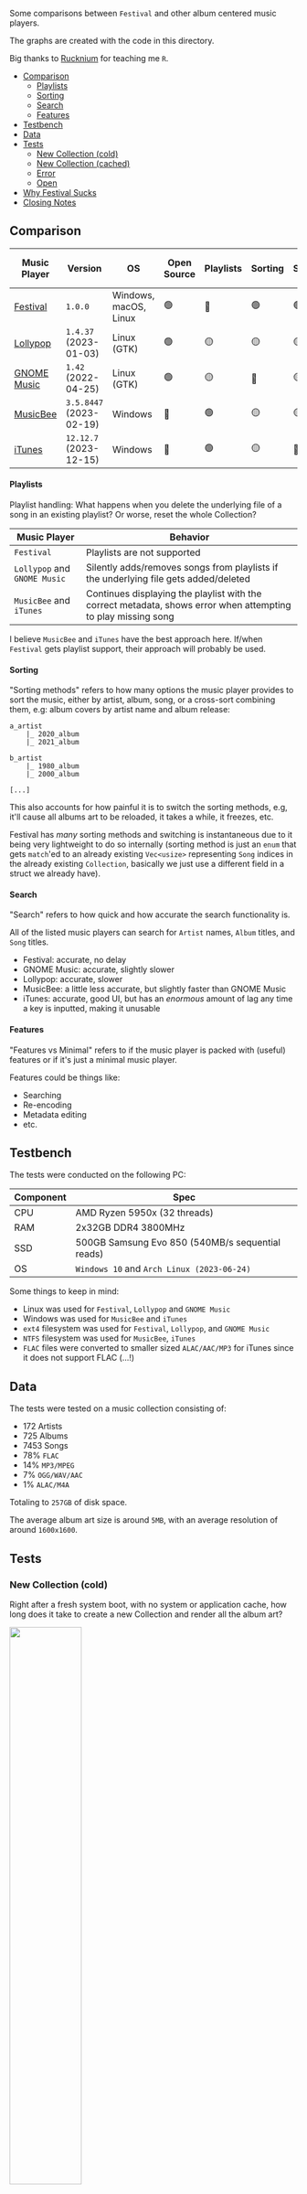 Some comparisons between `Festival` and other album centered music players.

The graphs are created with the code in this directory.

Big thanks to [Rucknium](https://github.com/rucknium) for teaching me `R`.

* [Comparison](#Comparison)
	- [Playlists](#Playlists)
	- [Sorting](#Sorting)
	- [Search](#Search)
	- [Features](#Features)
* [Testbench](#Testbench)
* [Data](#Data)
* [Tests](#Tests)
	- [New Collection (cold)](#New-Collection-cold)
	- [New Collection (cached)](#New-Collection-cached)
	- [Error](#Error)
	- [Open](#Open)
* [Why Festival Sucks](#why-festival-sucks)
* [Closing Notes](#Closing-Notes)

## Comparison
| Music Player | Version | OS | Open Source | Playlists | Sorting | Search | Features vs Minimal |
|--------------|---------|----|-------------|-----------|---------|--------|---------------------|
| [Festival](https://github.com/hinto-janai/festival)       | `1.0.0`                 | Windows, macOS, Linux | 🟢 | 🔴 | 🟢 | 🟢 | Minimal
| [Lollypop](https://gitlab.gnome.org/World/lollypop)       | `1.4.37` (2023-01-03)   | Linux (GTK)           | 🟢 | 🟡 | 🟡 | 🟡 | Both
| [GNOME Music](https://gitlab.gnome.org/GNOME/gnome-music) | `1.42` (2022-04-25)     | Linux (GTK)           | 🟢 | 🟡 | 🔴 | 🟡 | Minimal
| [MusicBee](https://www.getmusicbee.com)                   | `3.5.8447` (2023-02-19) | Windows               | 🔴 | 🟢 | 🟡 | 🟡 | Features
| [iTunes](https://www.apple.com/itunes)                    | `12.12.7` (2023-12-15)  | Windows               | 🔴 | 🟢 | 🟡 | 🔴 | Features

#### Playlists
Playlist handling: What happens when you delete the underlying file of a song in an existing playlist? Or worse, reset the whole Collection?

| Music Player                 | Behavior |
|------------------------------|----------|
| `Festival`                   | Playlists are not supported
| `Lollypop` and `GNOME Music` | Silently adds/removes songs from playlists if the underlying file gets added/deleted
| `MusicBee` and `iTunes`      | Continues displaying the playlist with the correct metadata, shows error when attempting to play missing song

I believe `MusicBee` and `iTunes` have the best approach here. If/when `Festival` gets playlist support, their approach will probably be used.

#### Sorting
"Sorting methods" refers to how many options the music player provides to sort the music, either by artist, album, song, or a cross-sort combining them, e.g: album covers by artist name and album release:
```
a_artist
    |_ 2020_album
    |_ 2021_album

b_artist
	|_ 1980_album
	|_ 2000_album

[...]
```
This also accounts for how painful it is to switch the sorting methods, e.g, it'll cause all albums art to be reloaded, it takes a while, it freezes, etc.

Festival has _many_ sorting methods and switching is instantaneous due to it being very lightweight to do so internally (sorting method is just an `enum` that gets `match`'ed to an already existing `Vec<usize>` representing `Song` indices in the already existing `Collection`, basically we just use a different field in a struct we already have).

#### Search
"Search" refers to how quick and how accurate the search functionality is.

All of the listed music players can search for `Artist` names, `Album` titles, and `Song` titles.

- Festival: accurate, no delay
- GNOME Music: accurate, slightly slower
- Lollypop: accurate, slower
- MusicBee: a little less accurate, but slightly faster than GNOME Music
- iTunes: accurate, good UI, but has an _enormous_ amount of lag any time a key is inputted, making it unusable

#### Features
"Features vs Minimal" refers to if the music player is packed with (useful) features or if it's just a minimal music player.

Features could be things like:

- Searching
- Re-encoding
- Metadata editing
- etc.

## Testbench
The tests were conducted on the following PC:

| Component | Spec |
|-----------|------|
| CPU       | AMD Ryzen 5950x (32 threads)
| RAM       | 2x32GB DDR4 3800MHz
| SSD       | 500GB Samsung Evo 850 (540MB/s sequential reads)
| OS        | `Windows 10` and `Arch Linux (2023-06-24)`

Some things to keep in mind:

- Linux was used for `Festival`, `Lollypop` and `GNOME Music`
- Windows was used for `MusicBee` and `iTunes`
- `ext4` filesystem was used for `Festival`, `Lollypop`, and `GNOME Music`
- `NTFS` filesystem was used for `MusicBee`, `iTunes`
- `FLAC` files were converted to smaller sized `ALAC/AAC/MP3` for iTunes since it does not support FLAC (...!)

## Data
The tests were tested on a music collection consisting of:

- 172 Artists
- 725 Albums
- 7453 Songs
- 78% `FLAC`
- 14% `MP3/MPEG`
- 7% `OGG/WAV/AAC`
- 1% `ALAC/M4A`

Totaling to `257GB` of disk space.

The average album art size is around `5MB`, with an average resolution of around `1600x1600`.

## Tests
### New Collection (cold)
Right after a fresh system boot, with no system or application cache, how long does it take to create a new Collection and render all the album art?

<img src="../assets/images/comparison/cold.png" width="50%"/>

| Music Player  | Seconds (less is better) |
|---------------|--------------------------|
| Festival      | 4.5
| MusicBee      | 35
| GNOME Music   | 50
| Lollypop      | 60
| iTunes        | 135

### New Collection (cached)
Both the system's cache and the application's cache itself (`~/.cache`) can drastically speed things up.

Right after the previous cold boot Collection creation, how long does it take to remove the first Collection, create it again, and then render all the album art?

<img src="../assets/images/comparison/cached.png" width="50%"/>

| Music Player  | Seconds (less is better) |
|---------------|--------------------------|
| Festival      | 2
| MusicBee      | 21
| Lollypop      | 94
| GNOME Music   | 50
| iTunes        | 135

Notes:

- `Festival` doesn't cache files, but it benefits a lot from system cache (particularly from walking directories that were indexed by the system already)
- Although the creation of the new Collection is relatively fast, `Lollypop` suffers a lot from having to remove everything from the current database beforehand
- Both `Lollypop` and `MusicBee` cache files and also benefit from system cache
- Both `GNOME Music` and `iTunes` don't benefit at all even though they cache files

### Error
After creating a Collection, how many albums are not processed correctly? Missing metadata, missing album art, duplicate albums, etc.

<img src="../assets/images/comparison/error.png" width="50%"/>

| Music Player  | Errors (less is better) |
|---------------|-------------------------|
| Festival      | 0
| Lollypop      | 0
| GNOME Music   | 33
| iTunes        | 35
| MusicBee      | 118

### Open
When opening the music player, how long does it take to render all the album art?

<img src="../assets/images/comparison/open.png" width="50%"/>

| Music Player  | Seconds (less is better) |
|---------------|--------------------------|
| Festival      | 0.28
| Lollypop      | 2.45
| MusicBee      | 1.96
| iTunes        | 17.5
| GNOME Music   | 50

## Why Festival Sucks
After paragraph and paragraph of basically gloating, it only makes sense to point out _some_ of the _many_ flaws in Festival.

In no particular order:

- Doesn't support basic playlists
- Doesn't support compilations
- Doesn't support incrementally adding songs/albums
- Limited playback options (weird shuffle, no gain, etc)
- Uses an **insane** amount of memory during Collection creation relative to the other music players (2x-3x more...!)
- UI could be prettier

The charts are also quite unfair to the other music players, because it is measuring a function (resetting the _entire_ Collection) that isn't necessarily supposed to be used often. Other than Festival, all the other music players support dynamically adding/removing songs and albums, so there is usually no need to reset the whole thing.

In order to achieve the speeds that it does, Festival sacrifices everything in terms of dynamic Collection management, since after the initial creation of the Collection, it is immutable _forever_. This doesn't make implementing dynamic data inside it or on top of it (playlists) impossible, [but it makes it very annoying due to index invalidation](https://github.com/hinto-janai/festival/issues/4).

This means whenever a new song needs to be added/removed, [Festival _must_ reset the entire Collection](https://github.com/hinto-janai/festival/issues/2). So it being fast is not a nice to have, it's basically required.

Festival ignores some metadata tags as well (because I don't personally use them).

Some maybe important ones:

- Genre
- Lyrics
- Composer
- Conductor
- Ensemble
- Movement
- Location
- Grouping
- Comment
- Label
- MusicBrainz_*

## Closing Notes
Some other big differences that aren't shown in graphs here:

- GUI bugs (`GNOME Music`, `MusicBee`, and `iTunes` all have terrible GUI bugs)
- Album art size (`Festival` uses `500x500` internally, others use `300x300` or similar)
- Access times (`Vec` index vs `SQL` query)

I modeled a lot of Festival's UI and behavior after [`Lollypop`](https://gitlab.gnome.org/World/lollypop), because it is:

- Correct (no metadata errors)
- Relatively bug-free
- Relatively minimal
- Relatively fast
- Pretty

There are some bugs (resetting Collection _always_ needs a restart since it does not load properly), some extra features I'll never use (internet related stuff), and some features I wish it had (album art bigger than `300x300`), but nothing else really comes close to it.

As this project grew in scope, I realized separating Festival's internals from the GUI would result in a re-usable base for multiple different frontends. This is mostly the reason why I made Festival when Lollypop already existed. Also, I wanted to practice Rust.
